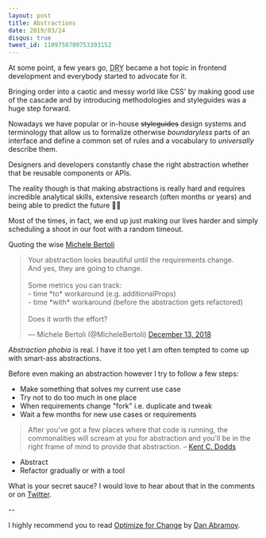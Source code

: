 ```yaml
---
layout: post
title: Abstractions
date: 2019/03/24
disqus: true
tweet_id: 1109750709753393152
---
```


At some point, a few years go, <abbr title="Don't repeat yourself">DRY</abbr> became a hot topic in frontend development and everybody started to advocate for it.

Bringing order into a caotic and messy world like CSS' by making good use of the cascade and by introducing methodologies and styleguides was a huge step forward.

Nowadays we have popular or in-house ~~styleguides~~ design systems and terminology that allow us to formalize otherwise _boundaryless_ parts of an interface and define a common set of rules and a vocabulary to _universally_ describe them.

Designers and developers constantly chase the right abstraction whether that be reusable components or APIs.

The reality though is that making abstractions is really hard and requires incredible analytical skills, extensive research (often months or years) and being able to predict the future 🧙‍♂️

Most of the times, in fact, we end up just making our lives harder and simply scheduling a shoot in our foot with a random timeout.

Quoting the wise [Michele Bertoli](https://twitter.com/MicheleBertoli)

<div class="Copy-embedTweet">
<blockquote class="twitter-tweet" data-link-color="#008000"><p lang="en" dir="ltr">Your abstraction looks beautiful until the requirements change.<br>And yes, they are going to change.<br><br>Some metrics you can track:<br>- time *to* workaround (e.g. additionalProps)<br>- time *with* workaround (before the abstraction gets refactored)<br><br>Does it worth the effort?</p>&mdash; Michele Bertoli (@MicheleBertoli) <a href="https://twitter.com/MicheleBertoli/status/1073142067411517440?ref_src=twsrc%5Etfw">December 13, 2018</a></blockquote> <!-- <script async src="//platform.twitter.com/widgets.js" charset="utf-8"></script> -->
</div>

_Abstraction phobia_ is real. I have it too yet I am often tempted to come up with smart-ass abstractions.

Before even making an abstraction however I try to follow a few steps:

- Make something that solves my current use case
- Try not to do too much in one place
- When requirements change "fork" i.e. duplicate and tweak
- Wait a few months for new use cases or requirements

<blockquote> After you've got a few places where that code is running, the commonalities will scream at you for abstraction and you'll be in the right frame of mind to provide that abstraction. – <a href="https://kentcdodds.com/blog/moist-programming" target="_blank">Kent C. Dodds</a></blockquote>

- Abstract
- Refactor gradually or with a tool

What is your secret sauce? I would love to hear about that in the comments or on [Twitter](https://twitter.com/giuseppegurgone).

--

I highly recommend you to read [Optimize for Change](https://overreacted.io/optimized-for-change/) by [Dan Abramov](https://twitter.com/dan_abramov).
